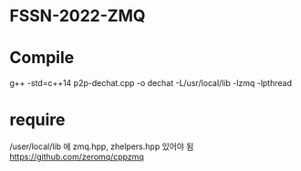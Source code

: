# FSSN-2022-ZMQ

# Compile
g++ -std=c++14 p2p-dechat.cpp -o dechat -L/usr/local/lib -lzmq -lpthread

# require
/user/local/lib 에 zmq.hpp, zhelpers.hpp 있어야 됨
https://github.com/zeromq/cppzmq

